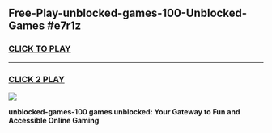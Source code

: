 
## Free-Play-unblocked-games-100-Unblocked-Games #e7r1z
<h3>
<a href="https://news.freeplayer.one?title=unblocked-games-100&ref=8M">CLICK TO PLAY</a></h3>
<hr>

<h3>
<a href="https://news.freeplayer.one?title=unblocked-games-100&ref=8M">CLICK 2 PLAY</a>
  
</h3>

<a href="https://news.freeplayer.one?title=unblocked-games-100&ref=8M"><img src="https://clearcache.store/games.png"></a>


**unblocked-games-100 games unblocked: Your Gateway to Fun and Accessible Online Gaming**
